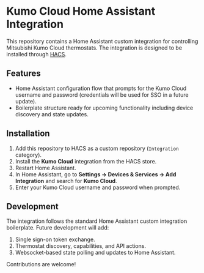 # Kumo Cloud Home Assistant Integration

This repository contains a Home Assistant custom integration for controlling Mitsubishi Kumo Cloud thermostats. The integration is designed to be installed through [HACS](https://hacs.xyz/).

## Features

- Home Assistant configuration flow that prompts for the Kumo Cloud username and password (credentials will be used for SSO in a future update).
- Boilerplate structure ready for upcoming functionality including device discovery and state updates.

## Installation

1. Add this repository to HACS as a custom repository (`Integration` category).
2. Install the **Kumo Cloud** integration from the HACS store.
3. Restart Home Assistant.
4. In Home Assistant, go to **Settings → Devices & Services → Add Integration** and search for **Kumo Cloud**.
5. Enter your Kumo Cloud username and password when prompted.

## Development

The integration follows the standard Home Assistant custom integration boilerplate. Future development will add:

1. Single sign-on token exchange.
2. Thermostat discovery, capabilities, and API actions.
3. Websocket-based state polling and updates to Home Assistant.

Contributions are welcome!
